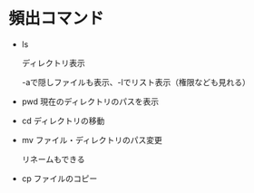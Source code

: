 # 頻出コマンド

- ls

  ディレクトリ表示

  -aで隠しファイルも表示、-lでリスト表示（権限なども見れる）

- pwd 
  現在のディレクトリのパスを表示
  
- cd
  ディレクトリの移動
  
- mv
  ファイル・ディレクトリのパス変更
  
  リネームもできる
  
- cp
  ファイルのコピー
  
